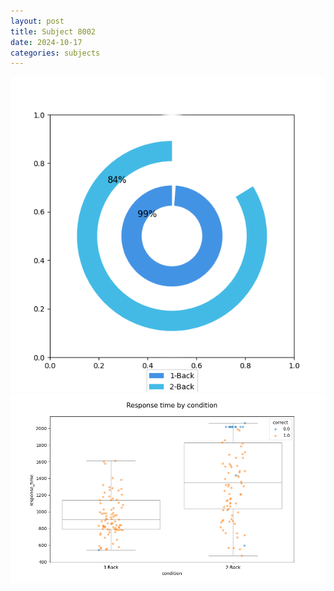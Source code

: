 ```yaml
---
layout: post
title: Subject 8002
date: 2024-10-17
categories: subjects
---
```


![](data/8002/run-16/8002_accuracy_by_condition.png)
![](data/8002/run-16/8002_response_time_by_condition.png)
